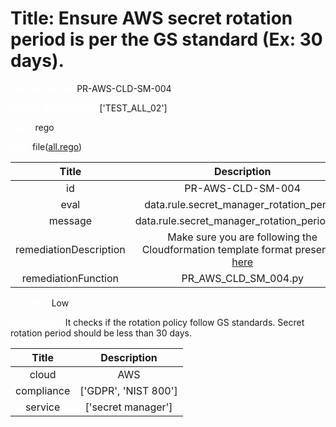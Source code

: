 



# Title: Ensure AWS secret rotation period is per the GS standard (Ex: 30 days).


***<font color="white">Master Test Id:</font>*** PR-AWS-CLD-SM-004

***<font color="white">Master Snapshot Id:</font>*** ['TEST_ALL_02']

***<font color="white">type:</font>*** rego

***<font color="white">rule:</font>*** file([all.rego])  
  
  
  
  

|Title|Description|
| :---: | :---: |
|id|PR-AWS-CLD-SM-004|
|eval|data.rule.secret_manager_rotation_period|
|message|data.rule.secret_manager_rotation_period_err|
|remediationDescription|Make sure you are following the Cloudformation template format presented <a href='https://boto3.amazonaws.com/v1/documentation/api/latest/reference/services/secretsmanager.html#SecretsManager.Client.list_secrets' target='_blank'>here</a>|
|remediationFunction|PR_AWS_CLD_SM_004.py|


***<font color="white">Severity:</font>*** Low

***<font color="white">Description:</font>*** It checks if the rotation policy follow GS standards. Secret rotation period should be less than 30 days.  
  
  

|Title|Description|
| :---: | :---: |
|cloud|AWS|
|compliance|['GDPR', 'NIST 800']|
|service|['secret manager']|



[all.rego]: https://github.com/prancer-io/prancer-compliance-test/tree/master/aws/cloud/all.rego
